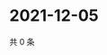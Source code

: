 # 2021-12-05

共 0 条

<!-- BEGIN WEIBO -->
<!-- 最后更新时间 Sun Dec 05 2021 10:05:20 GMT+0800 (China Standard Time) -->

<!-- END WEIBO -->
